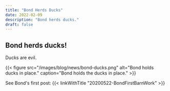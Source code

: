 ```yaml
---
title: "Bond Herds Ducks"
date: 2022-02-09
description: "Bond herds ducks."
draft: false
---
```


## Bond herds ducks!



Ducks are evil.

{{< figure src="/images/blog/news/bond-ducks.png" alt="Bond holds ducks in place."  caption="Bond holds the ducks in place." >}}

See Bond's first post: {{< linkWithTitle "20200522-BondFirstBarnWork" >}}

